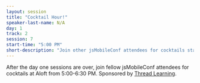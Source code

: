 ```yaml
---
layout: session
title: "Cocktail Hour!"
speaker-last-name: N/A
day: 1
track: 2
session: 7
start-time: "5:00 PM"
short-description: "Join other jsMobileConf attendees for cocktails starting at 5:00 PM. Sponsored by Thread Learning"
---
```


After the day one sessions are over, join fellow jsMobileConf attendees for cocktails at Aloft from 5:00-6:30 PM. Sponsored by [Thread Learning](https://www.threadlearning.com/).